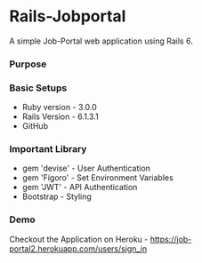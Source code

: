 # Rails-Jobportal

A simple Job-Portal web application using Rails 6.

### Purpose

### Basic Setups

* Ruby version - 3.0.0
* Rails Version - 6.1.3.1
* GitHub

### Important Library

* gem 'devise' - User Authentication
* gem 'Figoro' - Set Environment Variables
* gem 'JWT'    - API Authentication
* Bootstrap    - Styling

### Demo

Checkout the Application on Heroku - https://job-portal2.herokuapp.com/users/sign_in 



